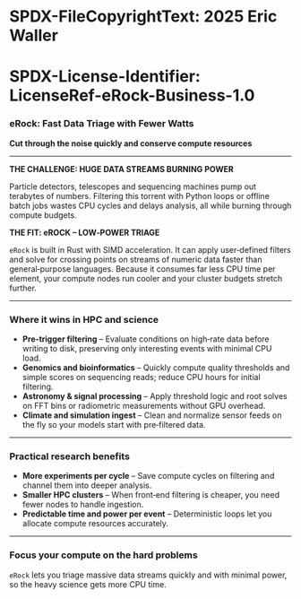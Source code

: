 # SPDX-FileCopyrightText: 2025 Eric Waller
# SPDX-License-Identifier: LicenseRef-eRock-Business-1.0

### eRock: Fast Data Triage with Fewer Watts

**Cut through the noise quickly and conserve compute resources**

---

**THE CHALLENGE: HUGE DATA STREAMS BURNING POWER**

Particle detectors, telescopes and sequencing machines pump out terabytes of numbers. Filtering this torrent with Python loops or offline batch jobs wastes CPU cycles and delays analysis, all while burning through compute budgets.

**THE FIT: eROCK – LOW‑POWER TRIAGE**

`eRock` is built in Rust with SIMD acceleration. It can apply user‑defined filters and solve for crossing points on streams of numeric data faster than general‑purpose languages. Because it consumes far less CPU time per element, your compute nodes run cooler and your cluster budgets stretch further.

---

### Where it wins in HPC and science

- **Pre‑trigger filtering** – Evaluate conditions on high‑rate data before writing to disk, preserving only interesting events with minimal CPU load.
- **Genomics and bioinformatics** – Quickly compute quality thresholds and simple scores on sequencing reads; reduce CPU hours for initial filtering.
- **Astronomy & signal processing** – Apply threshold logic and root solves on FFT bins or radiometric measurements without GPU overhead.
- **Climate and simulation ingest** – Clean and normalize sensor feeds on the fly so your models start with pre‑filtered data.

---

### Practical research benefits

- **More experiments per cycle** – Save compute cycles on filtering and channel them into deeper analysis.
- **Smaller HPC clusters** – When front‑end filtering is cheaper, you need fewer nodes to handle ingestion.
- **Predictable time and power per event** – Deterministic loops let you allocate compute resources accurately.

---

### Focus your compute on the hard problems

`eRock` lets you triage massive data streams quickly and with minimal power, so the heavy science gets more CPU time.
